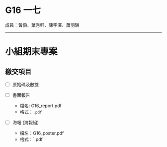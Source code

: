 G16 一七
======================

成員：黃顥、葉秀軒、陳宇澤、蕭羽騏


----


小組期末專案
=======================

## 繳交項目

- [ ] 原始碼及數據
 
- [ ] 書面報告
    - 檔名: G16_report.pdf
    - 格式：`.pdf`
- [ ] 海報 (海報組)
    - 檔名：G16_poster.pdf
    - 格式：`.pdf


